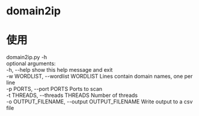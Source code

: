 # domain2ip

<h1>使用</h1>
domain2ip.py -h<br>
optional arguments:</br>  
-h, --help                            show this help message and exit</br>  
-w WORDLIST, --wordlist WORDLIST      Lines contain domain names, one per line</br>  
-p PORTS, --port PORTS                Ports to scan</br>  
-t THREADS, --threads THREADS         Number of threads</br>  
-o OUTPUT_FILENAME, --output OUTPUT_FILENAME Write output to a csv file
